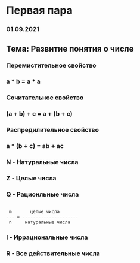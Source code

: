 # Первая пара
### 01.09.2021

## Тема: Развитие понятия о числе

 ### Перемистительное свойство
 ###     a * b = a * a
     
 ### Сочитательное свойство
 ###     (a + b) + c = a + (b + c)
     
 ### Распредилительное свойство
 ###     a * (b + c) = ab + ac


### N - Натуральные числа
### Z - Целые числа

### Q - Рационльные числа
~~~

 m       целые числа
--- = ---------------------
 n     натуральные числа

~~~

### I - Иррациональные числа
### R - Все действительные числа
